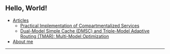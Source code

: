## Hello, World!
* [Articles](https://marciniaksolutions.eu/articles)
  * [Practical Implementation of Compartmentalized Services](https://marciniaksolutions.eu/articles/practical-implementation-of-compartmentalized-services)
  * [Dual-Model Simple Cache (DMSC) and Triple-Model Adaptive Routing (TMAR): Multi-Model Optimization](https://doi.org/10.5281/zenodo.14957146)
* [About me](https://marciniaksolutions.eu/aboutme)
---
